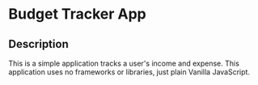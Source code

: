 # Budget Tracker App

## Description

This is a simple application tracks a user's income and expense. This application uses no frameworks or libraries, just plain Vanilla JavaScript. 